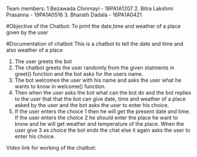 Team members:
1.Bezawada Chinmayi - 18PA1A1207
2. Bitra Lakshmi Prasanna - 19PA1A0516
3. Bharath Dadala - 16PA1A0421


#Objective of the Chatbot:
       To print the date,time and weather of a place given by the user
       
       
#Documentation of chatbot
This is a chatbot to tell the date and time and also weather of a place
1. The user greets the bot
2. The chatbot greets the user randomly from the given statments in greet() function and the bot asks for the users name.
3. The bot welcomes the user with his name and asks the user what he wants to know in welcome() function.
4. Then when the user asks the bot what can the bot do and the bot replies to the user that that the bot can give date, time and weather of a place asked by the user and the bot     asks the user to enter his choice.
5. If the user enters the choice 1 then he will get the present date and time. If the user enters the choice 2 he should enter the place he want to know and he will get weather    and temperature of the place. When the user give 3 as choice the bot ends the chat else it again asks the user to enter his choice.



Video link for working of the chatbot:

